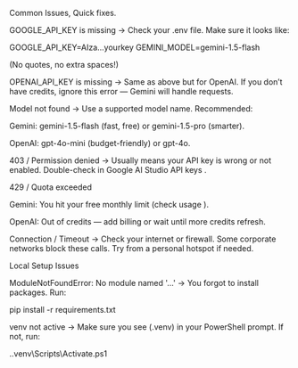 Common Issues, Quick fixes.

GOOGLE_API_KEY is missing
→ Check your .env file. Make sure it looks like:

GOOGLE_API_KEY=AIza...yourkey
GEMINI_MODEL=gemini-1.5-flash


(No quotes, no extra spaces!)

OPENAI_API_KEY is missing
→ Same as above but for OpenAI. If you don’t have credits, ignore this error — Gemini will handle requests.

Model not found
→ Use a supported model name. Recommended:

Gemini: gemini-1.5-flash (fast, free) or gemini-1.5-pro (smarter).

OpenAI: gpt-4o-mini (budget-friendly) or gpt-4o.

403 / Permission denied
→ Usually means your API key is wrong or not enabled.
Double-check in Google AI Studio API keys
.

429 / Quota exceeded

Gemini: You hit your free monthly limit (check usage
).

OpenAI: Out of credits — add billing or wait until more credits refresh.

Connection / Timeout
→ Check your internet or firewall. Some corporate networks block these calls.
Try from a personal hotspot if needed.

Local Setup Issues

ModuleNotFoundError: No module named '...'
→ You forgot to install packages. Run:

pip install -r requirements.txt


venv not active
→ Make sure you see (.venv) in your PowerShell prompt.
If not, run:

.\.venv\Scripts\Activate.ps1